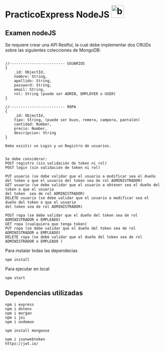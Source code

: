 # PracticoExpress NodeJS <img src="https://www.vectorlogo.zone/logos/nodejs/nodejs-icon.svg" alt="babel" width="40" height="40"/>

## Examen nodeJS

Se requiere crear una API Restful, la cual debe implementar dos CRUDs sobre las siguientes colecciones de MongoDB:
<pre>
<code>
//------------------------- USUARIOS
{
    _id: ObjectId,
    nombre: String,
    apellido: String,
    password: String,
    email: String,
    rol: String (puede ser ADMIN, EMPLOYER o USER)
}

//------------------------- ROPA
{
    _id: ObjectId,
    tipo: String, (puede ser buzo, remera, campera, pantalón)
    cantidad: Number,
    precio: Number,
    descripcion: String
}

Debe existir un Login y un Registro de usuarios.


Se debe considerar:
POST registro (sin validación de token ni rol)
POST login (sin validación de token ni rol)

PUT usuario (se debe validar que el usuario a modificar sea el dueño del token o que el usuario del token sea de rol ADMINISTRADOR)
GET usuario (se debe validar que el usuario a obtener sea el dueño del token o que el usuario
del token  sea de rol ADMINISTRADOR)
DELETE usuario (se debe validar que el usuario a modificar sea el dueño del token o que el usuario
del token sea de rol ADMINISTRADOR)

POST ropa (se debe validar que el dueño del token sea de rol ADMINISTRADOR o EMPLEADO)
GET ropa (cualquiera que tenga token)
PUT ropa (se debe validar que el dueño del token sea de rol ADMINISTRADOR o EMPLEADO)
DELETE ropa (se debe validar que el dueño del token sea de rol ADMINISTRADOR o EMPLEADO )
</code></pre>

Para instalar todas las dependecias
<pre>
<code>npm install</code></pre>

Para ejecutar en local
<pre>
<code>npm start</code></pre>



## Dependencias utilizadas
<pre>
<code>npm i express
npm i dotenv
npm i morgan
npm i joi
npm i nodemon

npm install mongoose

npm i jsonwebtoken
https://jwt.io/


</code></pre>
